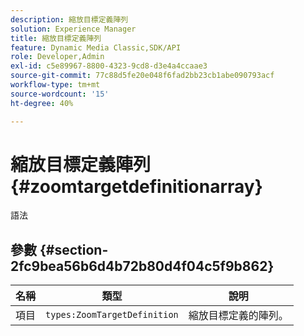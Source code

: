 ```yaml
---
description: 縮放目標定義陣列
solution: Experience Manager
title: 縮放目標定義陣列
feature: Dynamic Media Classic,SDK/API
role: Developer,Admin
exl-id: c5e89967-8800-4323-9cd8-d3e4a4ccaae3
source-git-commit: 77c88d5fe20e048f6fad2bb23cb1abe090793acf
workflow-type: tm+mt
source-wordcount: '15'
ht-degree: 40%

---
```


# 縮放目標定義陣列{#zoomtargetdefinitionarray}

語法

## 參數 {#section-2fc9bea56b6d4b72b80d4f04c5f9b862}

| 名稱 | 類型 | 說明 |
|---|---|---|
| 項目 | `types:ZoomTargetDefinition` | 縮放目標定義的陣列。 |
